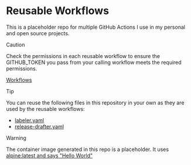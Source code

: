 # Reusable Workflows

This is a placeholder repo for multiple GitHub Actions I use in my personal and open source projects.

> [!CAUTION]
> Check the permissions in each reusable workflow to ensure the GITHUB_TOKEN you pass from your calling workflow meets the required permissions.
>
> [Workflows](.github/workflows)

> [!TIP]
> You can reuse the following files in this repository in your own as they are used by the reusable workflows:
>
> - [labeler.yaml](.github/labeler.yml)
> - [release-drafter.yaml](.github/release-drafter.yml)

> [!WARNING]  
> The container image generated in this repo is a placeholder.  It uses [alpine:latest and says "Hello World"](https://github.com/jmeridth/reusable-workflows/blob/main/Dockerfile)
